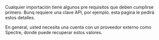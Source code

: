 Cualquier importación tiene algunos pre requisitos que deben cumplirse primero. Bunq requiere una clave API, por ejemplo. esta pagina le pedirá estos detalles.

En general, usted necesita una cuenta con un proveedor externo como Spectre, donde puede recuperar estos valores.